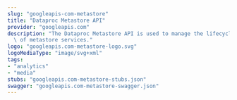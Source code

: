 ```yaml
---
slug: "googleapis-com-metastore"
title: "Dataproc Metastore API"
provider: "googleapis.com"
description: "The Dataproc Metastore API is used to manage the lifecycle and configuration\
  \ of metastore services."
logo: "googleapis.com-metastore-logo.svg"
logoMediaType: "image/svg+xml"
tags:
- "analytics"
- "media"
stubs: "googleapis.com-metastore-stubs.json"
swagger: "googleapis.com-metastore-swagger.json"
---
```


